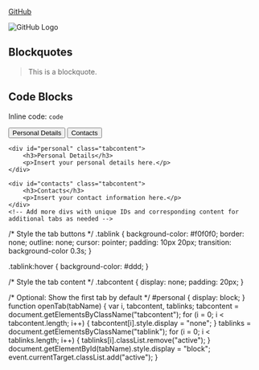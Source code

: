 


[GitHub](https://github.com)

![GitHub Logo](https://github.githubassets.com/images/modules/logos_page/GitHub-Mark.png)

## Blockquotes

> This is a blockquote.

## Code Blocks

Inline code: `code`


<div class="tabs">
    <button class="tablink" onclick="openTab('personal')">Personal Details</button>
    <button class="tablink" onclick="openTab('contacts')">Contacts</button>
    <!-- Add more buttons for additional tabs as needed -->

    <div id="personal" class="tabcontent">
        <h3>Personal Details</h3>
        <p>Insert your personal details here.</p>
    </div>

    <div id="contacts" class="tabcontent">
        <h3>Contacts</h3>
        <p>Insert your contact information here.</p>
    </div>
    <!-- Add more divs with unique IDs and corresponding content for additional tabs as needed -->
</div>
/* Style the tab buttons */
.tablink {
    background-color: #f0f0f0;
    border: none;
    outline: none;
    cursor: pointer;
    padding: 10px 20px;
    transition: background-color 0.3s;
}

.tablink:hover {
    background-color: #ddd;
}

/* Style the tab content */
.tabcontent {
    display: none;
    padding: 20px;
}

/* Optional: Show the first tab by default */
#personal { display: block; }
function openTab(tabName) {
    var i, tabcontent, tablinks;
    tabcontent = document.getElementsByClassName("tabcontent");
    for (i = 0; i < tabcontent.length; i++) {
        tabcontent[i].style.display = "none";
    }
    tablinks = document.getElementsByClassName("tablink");
    for (i = 0; i < tablinks.length; i++) {
        tablinks[i].classList.remove("active");
    }
    document.getElementById(tabName).style.display = "block";
    event.currentTarget.classList.add("active");
}
